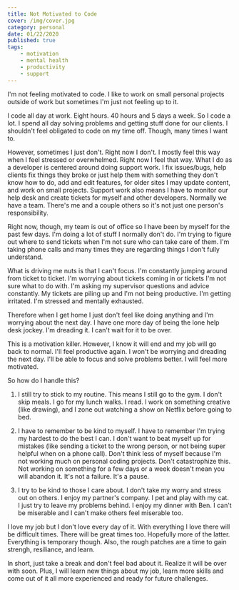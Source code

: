 ```yaml
---
title: Not Motivated to Code
cover: /img/cover.jpg
category: personal
date: 01/22/2020
published: true
tags:
    - motivation
    - mental health
    - productivity
    - support
---
```


I'm not feeling motivated to code. I like to work on small personal projects outside of work but sometimes I'm just not feeling up to it.

I code all day at work. Eight hours. 40 hours and 5 days a week. So I code a lot. I spend all day solving problems and getting stuff done for our clients. I shouldn't feel obligated to code on my time off. Though, many times I want to.

However, sometimes I just don't. Right now I don't. I mostly feel this way when I feel stressed or overwhelmed. Right now I feel that way. What I do as a developer is centered around doing support work. I fix issues/bugs, help clients fix things they broke or just help them with something they don't know how to do, add and edit features, for older sites I may update content, and work on small projects. Support work also means I have to monitor our help desk and create tickets for myself and other developers. Normally we have a team. There's me and a couple others so it's not just one person's responsibility.

Right now, though, my team is out of office so I have been by myself for the past few days. I'm doing a lot of stuff I normally don't do. I'm trying to figure out where to send tickets when I'm not sure who can take care of them. I'm taking phone calls and many times they are regarding things I don't fully understand. 

What is driving me nuts is that I can't focus. I'm constantly jumping around from ticket to ticket. I'm worrying about tickets coming in or tickets I'm not sure what to do with. I'm asking my supervisor questions and advice constantly. My tickets are piling up and I'm not being productive. I'm getting irritated. I'm stressed and mentally exhausted.

Therefore when I get home I just don't feel like doing anything and I'm worrying about the next day. I have one more day of being the lone help desk jockey. I'm dreading it. I can't wait for it to be over.

This is a motivation killer. However, I know it will end and my job will go back to normal. I'll feel productive again. I won't be worrying and dreading the next day. I'll be able to focus and solve problems better. I will feel more motivated.

So how do I handle this? 

1. I still try to stick to my routine. This means I still go to the gym. I don't skip meals. I go for my lunch walks. I read. I work on something creative (like drawing), and I zone out watching a show on Netflix before going to bed.

2. I have to remember to be kind to myself. I have to remember I'm trying my hardest to do the best I can. I don't want to beat myself up for mistakes (like sending a ticket to the wrong person, or not being super helpful when on a phone call). Don't think less of myself because I'm not working much on personal coding projects. Don't catastrophize this. Not working on something for a few days or a week doesn't mean you will abandon it. It's not a failure. It's a pause.

3. I try to be kind to those I care about. I don't take my worry and stress out on others. I enjoy my partner's company. I pet and play with my cat. I just try to leave my problems behind. I enjoy my dinner with Ben. I can't be miserable and I can't make others feel miserable too.

I love my job but I don't love every day of it. With everything I love there will be difficult times. There will be great times too. Hopefully more of the latter. Everything is temporary though. Also, the rough patches are a time to gain strengh, resiliance, and learn.

In short, just take a break and don't feel bad about it. Realize it will be over with soon. Plus, I will learn new things about my job, learn more skills and come out of it all more experienced and ready for future challenges.

